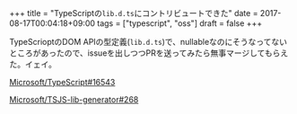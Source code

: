 +++
title = "TypeScriptの`lib.d.ts`にコントリビュートできた"
date = 2017-08-17T00:04:18+09:00
tags = ["typescript", "oss"]
draft = false
+++

TypeScrioptのDOM APIの型定義(`lib.d.ts`)で、nullableなのにそうなってないところがあったので、issueを出しつつPRを送ってみたら無事マージしてもらえた。イェイ。

[Microsoft/TypeScript#16543](https://github.com/Microsoft/TypeScript/issues/16543)

[Microsoft/TSJS-lib-generator#268](https://github.com/Microsoft/TSJS-lib-generator/pull/268)

